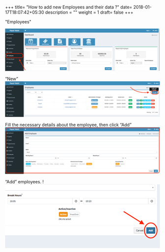 +++
title= "How to add new Employees and their data ?"
date= 2018-01-17T18:07:42+05:30
description = ""
weight = 1
draft= false
+++


"Employees" 

![How to add a new employees and their data?](/images/add_employee/add_employee_2.png)

“New”
![How to add a new employees and their data?](/images/add_employee/add_Employee_3.png)

Fill the necessary details about the employee, then click “Add”
![How to add a new employees and their data?](/images/add_employee/add_employee_4.png)
          
“Add” employees.
!![How to add a new employees and their data?](/images/add_employee/add_employee_5.png)

